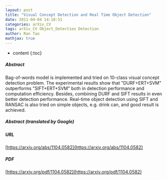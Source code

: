 ```yaml
---
layout: post
title: "Visual Concept Detection and Real Time Object Detection"
date: 2011-04-04 14:18:51
categories: arXiv_CV
tags: arXiv_CV Object_Detection Detection
author: Ran Tao
mathjax: true
---
```


* content
{:toc}

##### Abstract
Bag-of-words model is implemented and tried on 10-class visual concept detection problem. The experimental results show that "DURF+ERT+SVM" outperforms "SIFT+ERT+SVM" both in detection performance and computation efficiency. Besides, combining DURF and SIFT results in even better detection performance. Real-time object detection using SIFT and RANSAC is also tried on simple objects, e.g. drink can, and good result is achieved.

##### Abstract (translated by Google)


##### URL
[https://arxiv.org/abs/1104.0582](https://arxiv.org/abs/1104.0582)

##### PDF
[https://arxiv.org/pdf/1104.0582](https://arxiv.org/pdf/1104.0582)

